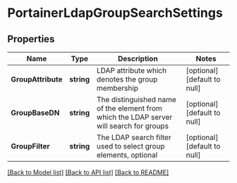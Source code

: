 # PortainerLdapGroupSearchSettings

## Properties
Name | Type | Description | Notes
------------ | ------------- | ------------- | -------------
**GroupAttribute** | **string** | LDAP attribute which denotes the group membership | [optional] [default to null]
**GroupBaseDN** | **string** | The distinguished name of the element from which the LDAP server will search for groups | [optional] [default to null]
**GroupFilter** | **string** | The LDAP search filter used to select group elements, optional | [optional] [default to null]

[[Back to Model list]](../README.md#documentation-for-models) [[Back to API list]](../README.md#documentation-for-api-endpoints) [[Back to README]](../README.md)


